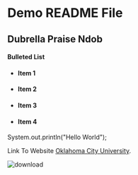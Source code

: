 # Demo README File 
## Dubrella Praise Ndob 
#### Bulleted List 

- #### Item 1
- #### Item 2
- #### Item 3
- #### Item 4
System.out.println("Hello World"); 

Link To Website [Oklahoma City University](http://okcu.edu).

![download](https://github.com/dubrellapraise/dubrellapraise/assets/156465834/cb76c9ba-97dd-4205-bde0-85de91250ca3)
